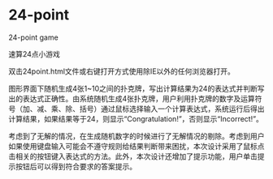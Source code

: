 # 24-point

24-point game

速算24点小游戏

双击24point.html文件或右键打开方式使用除IE以外的任何浏览器打开。

图形界面下随机生成4张1~10之间的扑克牌，写出计算结果为24的表达式并判断写出的表达式正确性。由系统随机生成4张扑克牌，用户利用扑克牌的数字及运算符号（加、减、乘、除、括号）通过鼠标选择输入一个计算表达式，系统运行后得出计算结果，如果结果等于24，则显示“Congratulation!”，否则显示“Incorrect!”。

考虑到了无解的情况，在生成随机数字的时候进行了无解情况的剔除。考虑到用户如果使用键盘输入可能会不遵守规则给结果判断带来困扰，本次设计采用了鼠标点击相关的按钮键入表达式的方法。此外，本次设计还增加了提示功能，用户单击提示按钮后可以得到符合要求的答案提示。
